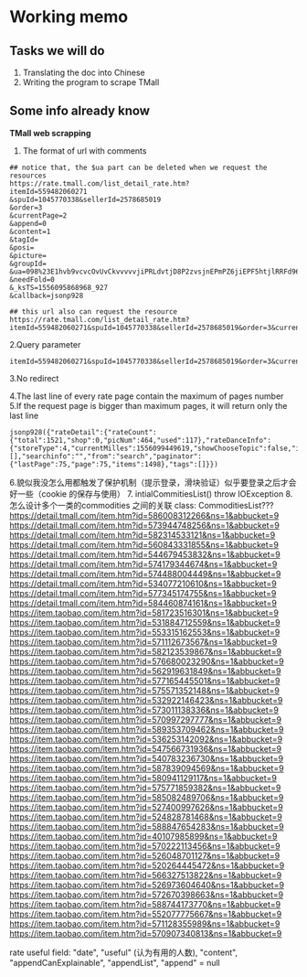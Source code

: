 # Working memo
## Tasks we will do
1. Translating the doc into Chinese
2. Writing the program to scrape TMall

## Some info already know
**TMall web scrapping**
1. The format of url with comments
```$xslt
## notice that, the $ua part can be deleted when we request the resources
https://rate.tmall.com/list_detail_rate.htm?
itemId=559482060271
&spuId=1045770338&sellerId=2578685019
&order=3
&currentPage=2
&append=0
&content=1
&tagId=
&posi=
&picture=
&groupId=
&ua=098%23E1hvb9vcvcOvUvCkvvvvvjiPRLdvtjD8P2zvsjnEPmPZ6jiEPF5htjlRRFd96jrE9phvHHia88FBzHi4yWd%2Ft1QY7qr4NYGBRphvCvvvvvmCvpvW7D%2B%2B%2Bbfw7Dup1DbNdphvmpvUap9cHspQQu6CvvyvCWvUWLh9eQArvpvEvv3DmmWFUWbIdphvmpvUjv9vvmmuD4wCvvpvvUmmRphvCvvvvvvCvpvVvmvvvhCvkphvC99vvpHzB8yCvv9vvUvl2DugKqyCvm9vvvvvphvvvvvv9krvpv25vvmm86Cv2vvvvU8BphvUDQvv9krvpvQvmphvLvvaBQvj8txrAnmK5ehhfwFZaB46NB3rAnCl5tDtpa2I1WofVzCw0f0DyBvOJ1kHsX7vV16AxYjxAfyp%2B3%2BKaNoxfBeKVztrzjxlHdUPvpvhvv2MMgwCvvpvCvvvdphvmpvUrv93UpChW46Cvvyv2v9UUkU9AeArvpvEvvLZ3TKdWndtdphvmpvUjOwvv2pI146Cvvyv2COnlYw6JHurvpvEvvkP2Lh1nUkARphvCvvvvvv%3D
&needFold=0
&_ksTS=1556095868968_927
&callback=jsonp928

## this url also can request the resource
https://rate.tmall.com/list_detail_rate.htm?itemId=559482060271&spuId=1045770338&sellerId=2578685019&order=3&currentPage=2&append=0&content=1
```
2.Query parameter
```$xslt
itemId=559482060271&spuId=1045770338&sellerId=2578685019&order=3&currentPage=2&append=0&content=1
```
3.No redirect

4.The last line of every rate page contain the maximum of pages number
5.If the request page is bigger than maximum pages, it will return only the last line
```$xslt
jsonp928({"rateDetail":{"rateCount":{"total":1521,"shop":0,"picNum":464,"used":117},"rateDanceInfo":{"storeType":4,"currentMilles":1556099449619,"showChooseTopic":false,"intervalMilles":0},"rateList":[],"searchinfo":"","from":"search","paginator":{"lastPage":75,"page":75,"items":1498},"tags":[]}})
```
6.貌似我没怎么用都触发了保护机制（提示登录，滑块验证）似乎要登录之后才会好一些（cookie 的保存与使用）
7. intialCommitiesList() throw IOException 
8. 怎么设计多个一类的commodities 之间的关联 class: CommoditiesList???
https://detail.tmall.com/item.htm?id=586008312266&ns=1&abbucket=9
https://detail.tmall.com/item.htm?id=573944748256&ns=1&abbucket=9
https://detail.tmall.com/item.htm?id=582314533121&ns=1&abbucket=9
https://detail.tmall.com/item.htm?id=560843331855&ns=1&abbucket=9
https://detail.tmall.com/item.htm?id=544679453832&ns=1&abbucket=9
https://detail.tmall.com/item.htm?id=574179344674&ns=1&abbucket=9
https://detail.tmall.com/item.htm?id=574488004449&ns=1&abbucket=9
https://detail.tmall.com/item.htm?id=534077210610&ns=1&abbucket=9
https://detail.tmall.com/item.htm?id=577345174755&ns=1&abbucket=9
https://detail.tmall.com/item.htm?id=584460874161&ns=1&abbucket=9
https://item.taobao.com/item.htm?id=581723516301&ns=1&abbucket=9
https://item.taobao.com/item.htm?id=531884712559&ns=1&abbucket=9
https://item.taobao.com/item.htm?id=553315162553&ns=1&abbucket=9
https://item.taobao.com/item.htm?id=571112673567&ns=1&abbucket=9
https://item.taobao.com/item.htm?id=582123539867&ns=1&abbucket=9
https://item.taobao.com/item.htm?id=576680023290&ns=1&abbucket=9
https://item.taobao.com/item.htm?id=562919631849&ns=1&abbucket=9
https://item.taobao.com/item.htm?id=577165445501&ns=1&abbucket=9
https://item.taobao.com/item.htm?id=575571352148&ns=1&abbucket=9
https://item.taobao.com/item.htm?id=532922146423&ns=1&abbucket=9
https://item.taobao.com/item.htm?id=573011138336&ns=1&abbucket=9
https://item.taobao.com/item.htm?id=570997297777&ns=1&abbucket=9
https://item.taobao.com/item.htm?id=589353709462&ns=1&abbucket=9
https://item.taobao.com/item.htm?id=536253142092&ns=1&abbucket=9
https://item.taobao.com/item.htm?id=547566731936&ns=1&abbucket=9
https://item.taobao.com/item.htm?id=540783236730&ns=1&abbucket=9
https://item.taobao.com/item.htm?id=587839094569&ns=1&abbucket=9
https://item.taobao.com/item.htm?id=580941129117&ns=1&abbucket=9
https://item.taobao.com/item.htm?id=575771859382&ns=1&abbucket=9
https://item.taobao.com/item.htm?id=585082489706&ns=1&abbucket=9
https://item.taobao.com/item.htm?id=527400997626&ns=1&abbucket=9
https://item.taobao.com/item.htm?id=524828781468&ns=1&abbucket=9
https://item.taobao.com/item.htm?id=588847654283&ns=1&abbucket=9
https://item.taobao.com/item.htm?id=40107985899&ns=1&abbucket=9
https://item.taobao.com/item.htm?id=570222113456&ns=1&abbucket=9
https://item.taobao.com/item.htm?id=526048701127&ns=1&abbucket=9
https://item.taobao.com/item.htm?id=520264445472&ns=1&abbucket=9
https://item.taobao.com/item.htm?id=566327513822&ns=1&abbucket=9
https://item.taobao.com/item.htm?id=526973604640&ns=1&abbucket=9
https://item.taobao.com/item.htm?id=572670398663&ns=1&abbucket=9
https://item.taobao.com/item.htm?id=588744173770&ns=1&abbucket=9
https://item.taobao.com/item.htm?id=552077775667&ns=1&abbucket=9
https://item.taobao.com/item.htm?id=571128355989&ns=1&abbucket=9
https://item.taobao.com/item.htm?id=570907340813&ns=1&abbucket=9

rate useful field: "date", "useful" (认为有用的人数), 
"content", "appendCanExplainable", "appendList", "append" = null
